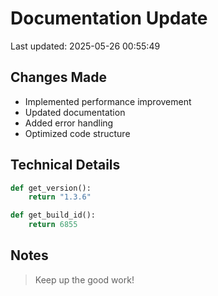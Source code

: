 # Documentation Update

Last updated: 2025-05-26 00:55:49

## Changes Made
- Implemented performance improvement
- Updated documentation
- Added error handling
- Optimized code structure

## Technical Details
```python
def get_version():
    return "1.3.6"

def get_build_id():
    return 6855
```

## Notes
> Keep up the good work!
